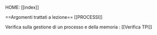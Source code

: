 HOME: [[index]]

==Argomenti trattati a lezione==
[[PROCESSI]]

Verifica sulla gestione di un processo e della memoria : [[Verifica TPI]]